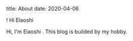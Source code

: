 title: About
date: 2020-04-06

! Hi Elaoshi

Hi, I'm Elaoshi . This blog is builded by my hobby.

 
